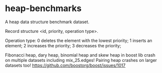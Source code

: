 # heap-benchmarks
A heap data structure benchmark dataset.

Record structure <id, priority, operation type>.

Operation type: 0 deletes the element with the lowest priority; 1 inserts an element; 2 increases the priority; 3 decreases the priority;


Fibonacci heap, dary heap, binomial heap and skew heap in boost lib crash on multiple datasets including mix_25.edges!
Pairing heap crashes on larger datasets too!
https://github.com/boostorg/boost/issues/1017
